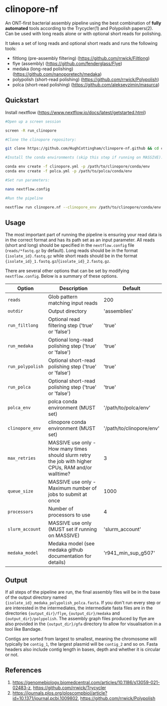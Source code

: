 # clinopore-nf

An ONT-first bacterial assembly pipeline using the best combination of **fully automated** tools according to the Trycycler(1) and Polypolish papers(2). Can be used with long reads alone or with optional short reads for polishing.

It takes a set of long reads and optional short reads and runs the following tools:

- filtlong (pre-assembly filtering) (https://github.com/rrwick/Filtlong)
- flye (assembly) (https://github.com/fenderglass/Flye)
- medaka (long-read polishing) (https://github.com/nanoporetech/medaka)
- polypolish (short-read polishing) (https://github.com/rrwick/Polypolish)
- polca (short-read polishing) (https://github.com/alekseyzimin/masurca)

## Quickstart

Install nextflow (https://www.nextflow.io/docs/latest/getstarted.html)

```bash
#Open up a screen session

screen -R run_clinopore

#Clone the clinopore repository:

git clone https://github.com/HughCottingham/clinopore-nf.github && cd clinopore-nf

#Install the conda environments (skip this step if running on MASSIVE):

conda env create -f clinopore.yml -p /path/to/clinopore/conda/env
conda env create -f polca.yml -p /path/to/polca/conda/env

#Set run parameters:

nano nextflow.config

#Run the pipeline

nextflow run clinopore.nf --clinopore_env /path/to/clinopore/conda/env --polca_env /path/to/polca/conda/env
```

## Usage

The most important part of running the pipeline is ensuring your read data is in the correct format and has its path set as an input parameter. All reads (short and long) should be specified in the `nextflow.config` file (`reads/*fastq.gz` by default). Long reads should be in the format `{isolate_id}.fastq.gz` while short reads should be in the format `{isolate_id}_1.fastq.gz`/`{isolate_id}_2.fastq.gz`.

There are several other options that can be set by modifying `nextflow.config`. Below is a summary of these options.

| Option                            | Description                                                       | Default           |
| ----                              | ----                                                              | ----              |
| `reads`                | Glob pattern matching input reads               | 200               | 'reads/*fastq.gz'
| `outdir`                        | Output directory                                                   | 'assemblies'   |
| `run_filtlong`                   | Optional read filtering step ('true' or 'false')     | 'true'                 |
| `run_medaka`               | Optional long-read polishing step ('true' or 'false')     | 'true'                |
| `run_polypolish`               | Optional short-read polishing step ('true' or 'false')     | 'true'                |
| `run_polca`              |Optional short-read polishing step ('true' or 'false')     | 'true'               |
| `polca_env`                    | polca conda environment (MUST set)     | '/path/to/polca/env'                | 
| `clinopore_env`           | clinopore conda environment (MUST set)     | '/path/to/clinopore/env'                 |
| `max_retries`              | MASSIVE use only - How many times should slurm retry the job with higher CPUs, RAM and/or walltime?   | 3                |
| `queue_size`                    | MASSIVE use only - Maximum number of jobs to submit at once                         | 1000                 |
| `processors`           | Number of processors to use      | 4                |
| `slurm_account`              | MASSIVE use only (MUST set if running on MASSIVE)   | 'slurm_account'                |
| `medaka_model`              | Medaka model (see medaka github documentation for details)   | 'r941_min_sup_g507'                |


## Output

If all steps of the pipeline are run, the final assembly files will be in the base of the output directory named `{isolate_id}_medaka_polypolish_polca.fasta`. If you don't run every step or are interested in the intermediates, the intermediate fasta files are in the directories `{output_dir}/flye`, `{output_dir}/medaka` and `{output_dir}/polypolish`. The assembly graph files produced by flye are also provided in the `{output_dir}/gfa` directory to allow for visualisation in a tool like Bandage. 

Contigs are sorted from largest to smallest, meaning the chromosome will typically be `contig_1`, the largest plasmid will be `contig_2` and so on. Fasta headers also include contig length in bases, depth and whether it is circular or not. 

## References

1. https://genomebiology.biomedcentral.com/articles/10.1186/s13059-021-02483-z, https://github.com/rrwick/Trycycler
2. https://journals.plos.org/ploscompbiol/article?id=10.1371/journal.pcbi.1009802, https://github.com/rrwick/Polypolish

